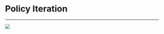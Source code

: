 # Policy Iteration



***
<img src="https://user-images.githubusercontent.com/31655488/113386164-98b7fd80-93c4-11eb-9b71-5629889a4ea7.png">
